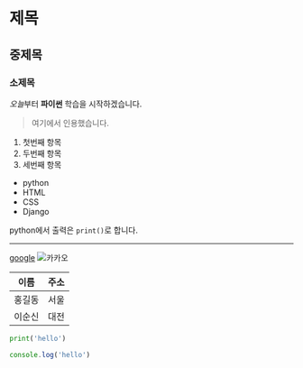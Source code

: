 # 제목

## 중제목

### 소제목

*오늘*부터 **파이썬** 학습을
시작하겠습니다.

> 여기에서 인용했습니다.

1. 첫번째 항목
2. 두번째 항목
3. 세번째 항목


- python
- HTML
- CSS
- Django

python에서 출력은 `print()`로 합니다.

---

[google](https://google.com)
![카카오](https://t1.kakaocdn.net/thumb/R1920x0.fwebp.q100/?fname=https%3A%2F%2Ft1.kakaocdn.net%2Fkakaocorp%2Fkakaocorp%2Fadmin%2Fservice%2Fa85d0594017900001.jpg)

| 이름 | 주소 |
| --- | --- |
| 홍길동 | 서울 |
| 이순신 | 대전 |

```python
print('hello')
```

```javascript
console.log('hello')
```

